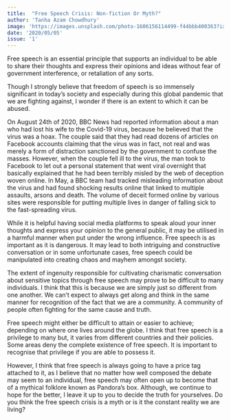 ```yaml
---
title:  "Free Speech Crisis: Non-fiction Or Myth?"
author: 'Tanha Azam Chowdhury'
image: 'https://images.unsplash.com/photo-1606156114499-f44bbb400363?ixlib=rb-1.2.1&ixid=eyJhcHBfaWQiOjEyMDd9&auto=format&fit=crop&w=1001&q=80'
date: '2020/05/05'
issue: '1'
---
```


Free speech is an essential principle that supports an individual to be able to share their thoughts and express their opinions and ideas without fear of government interference, or retaliation of any sorts. 

Though I strongly believe that freedom of speech is so immensely significant in today’s society and especially during this global pandemic that we are fighting against, I wonder if there is an extent to which it can be abused. 

On August 24th of 2020, BBC News had reported information about a man who had lost his wife to the Covid-19 virus, because he believed that the virus was a hoax. The couple said that they had read dozens of articles on Facebook accounts claiming that the virus was in fact, not real and was merely a form of distraction sanctioned by the government to confuse the masses. However, when the couple fell ill to the virus, the man took to Facebook to let out a personal statement that went viral overnight that basically explained that he had been terribly misled by the web of deception woven online. In May, a BBC team had tracked misleading information about the virus and had found shocking results online that linked to multiple assaults, arsons and death. The volume of deceit formed online by various sites were responsible for putting multiple lives in danger of falling sick to the fast-spreading virus. 

While it is helpful having social media platforms to speak aloud your inner thoughts and express your opinion to the general public, it may be utilised in a harmful manner when put under the wrong influence. Free speech is as important as it is dangerous. It may lead to both intriguing and constructive conversation or in some unfortunate cases, free speech could be manipulated into creating chaos and mayhem amongst society. 

The extent of ingenuity responsible for cultivating charismatic conversation about sensitive topics through free speech may prove to be difficult to many individuals. I think that this is because we are simply just so different from one another. We can’t expect to always get along and think in the same manner for recognition of the fact that we are a community. A community of people often fighting for the same cause and truth. 

Free speech might either be difficult to attain or easier to achieve; depending on where one lives around the globe. I think that free speech is a privilege to many but, it varies from different countries and their policies. Some areas deny the complete existence of free speech. It is important to recognise that privilege if you are able to possess it. 

However, I think that free speech is always going to have a price tag attached to it, as I believe that no matter how well composed the debate may seem to an individual, free speech may often open up to become that of a mythical folklore known as Pandora’s box. Although, we continue to hope for the better, I leave it up to you to decide the truth for yourselves. Do you think the free speech crisis is a myth or is it the constant reality we are living?